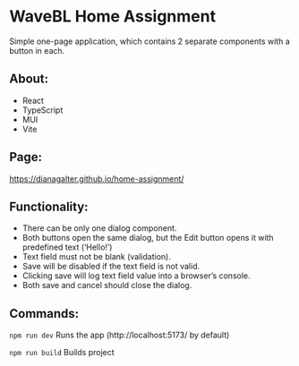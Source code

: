 # WaveBL Home Assignment

Simple one-page application, which contains 2 separate components with a button in each.

## About:

* React
* TypeScript
* MUI
* Vite

## Page:

https://dianagalter.github.io/home-assignment/

## Functionality:

* There can be only one dialog component.
* Both buttons open the same dialog, but the Edit button opens it with predefined text (‘Hello!’)
* Text field must not be blank (validation).
* Save will be disabled if the text field is not valid.
* Clicking save will log text field value into a browser’s console.
* Both save and cancel should close the dialog.

## Commands:

`npm run dev` Runs the app (http://localhost:5173/ by default)

`npm run build` Builds project
